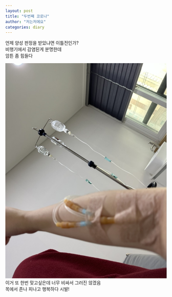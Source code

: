 ```yaml
---
layout: post
title: "두번째 코로나"
author: "저는저에요"
categories: diary
---
```


언제 양성 판정을 받았냐면 이틀전인가? <br>
비행기에서 감염된게 분명한데<br>
암튼 좀 힘들다<br>

<img src="https://github.com/EveryMiew/miewz.github.io/blob/master/assets/images/0113.jpeg?raw=true">
<br>
이거 또 한번 맞고싶은데 너무 비싸서 그러진 않겠음
<br>
목에서 존나 피나고 행복하다 시발!